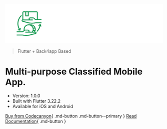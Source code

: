 ![logo](public/img/logo.svg)

> Flutter + Back4app Based

# Multi-purpose Classified Mobile App.

- Version: 1.0.0
- Built with Flutter 3.22.2
- Available for iOS and Android

[Buy from Codecanyon](https://codecanyon.net/item/towntrade-flutter-based-multipurpose-classified-mobile-app/54253494){ .md-button .md-button--primary }
[Read Documentation](towntrade-overview.md){ .md-button }

